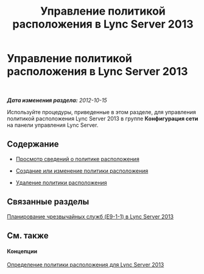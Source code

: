 ﻿---
title: Управление политикой расположения в Lync Server 2013
TOCTitle: Управление политикой расположения в Lync Server 2013
ms:assetid: 59742679-7e3d-4f1d-8992-a4720b7a123a
ms:mtpsurl: https://technet.microsoft.com/ru-ru/library/JJ688069(v=OCS.15)
ms:contentKeyID: 49888004
ms.date: 05/19/2016
mtps_version: v=OCS.15
ms.translationtype: HT
---

# Управление политикой расположения в Lync Server 2013

 

_**Дата изменения раздела:** 2012-10-15_

Используйте процедуры, приведенные в этом разделе, для управления политикой расположения Lync Server 2013 в группе **Конфигурация сети** на панели управления Lync Server.

## Содержание

  - [Просмотр сведений о политике расположения](lync-server-2013-viewing-location-policy-information.md)

  - [Создание или изменение политики расположения](lync-server-2013-creating-or-modifying-a-location-policy.md)

  - [Удаление политики расположения](lync-server-2013-deleting-a-location-policy.md)

## Связанные разделы

[Планирование чрезвычайных служб (E9-1-1) в Lync Server 2013](lync-server-2013-planning-for-emergency-services-e9-1-1.md)

## См. также

#### Концепции

[Определение политики расположения для Lync Server 2013](lync-server-2013-defining-the-location-policy.md)

